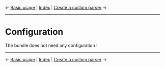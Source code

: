 &larr; [Basic usage](basic-usage.md) | [Index](index.md) | [Create a custom parser](custom-parser.md) &rarr;

---

# Configuration

The bundle does not need any configuration !

---

&larr; [Basic usage](basic-usage.md) | [Index](index.md) | [Create a custom parser](custom-parser.md) &rarr;
